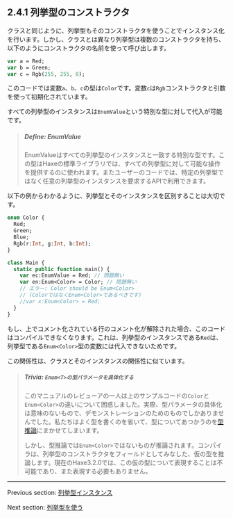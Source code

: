 ## 2.4.1 列挙型のコンストラクタ

クラスと同じように、列挙型もそのコンストラクタを使うことでインスタンス化を行います。しかし、クラスとは異なり列挙型は複数のコンストラクタを持ち、以下のようにコンストラクタの名前を使って呼び出します。

```haxe
var a = Red;
var b = Green;
var c = Rgb(255, 255, 0);
```
このコードでは変数`a`、`b`、`c`の型は`Color`です。変数`c`は`Rgb`コンストラクタと引数を使って初期化されています。

すべての列挙型のインスタンスは`EnumValue`という特別な型に対して代入が可能です。

> ##### Define: EnumValue
>
> EnumValueはすべての列挙型のインスタンスと一致する特別な型です。この型はHaxeの標準ライブラリでは、すべての列挙型に対して可能な操作を提供するのに使われます。またユーザーのコードでは、特定の列挙型ではなく任意の列挙型のインスタンスを要求するAPIで利用できます。

以下の例からわかるように、列挙型とそのインスタンスを区別することは大切です。

```haxe
enum Color {
  Red;
  Green;
  Blue;
  Rgb(r:Int, g:Int, b:Int);
}

class Main {
  static public function main() {
    var ec:EnumValue = Red; // 問題無い
    var en:Enum<Color> = Color; // 問題無い
    // エラー: Color should be Enum<Color>
	// (ColorではなくEnum<Color>であるべきです)
    //var x:Enum<Color> = Red;
  }
}

```

もし、上でコメント化されている行のコメント化が解除された場合、このコードはコンパイルできなくなります。これは、列挙型のインスタンスである`Red`は、列挙型である`Enum<Color>`型の変数には代入できないためです。

この関係性は、クラスとそのインスタンスの関係性に似ています。

> ##### Trivia: `Enum<T>の型パラメータを具体化する`
>
> このマニュアルのレビューアの一人は上のサンプルコードの`Color`と`Enum<Color>`の違いについて困惑しました。実際、型パラメータの具体化は意味のないもので、デモンストレーションのためのものでしかありませんでした。私たちはよく型を書くのを省いて、型についてあつかうのを[型推論](type-system-type-inference.md)にまかせてしまいます。
> 
> しかし、型推論では`Enum<Color>`ではないものが推論されます。コンパイラは、列挙型のコンストラクタをフィールドとしてみなした、仮の型を推論します。現在のHaxe3.2.0では、この仮の型について表現することは不可能であり、また表現する必要もありません。

---

Previous section: [列挙型インスタンス](types-enum-instance.md)

Next section: [列挙型を使う](types-enum-using.md)